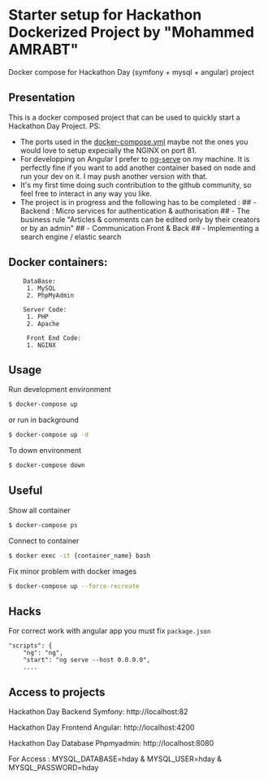 # Starter setup for Hackathon Dockerized Project by "Mohammed AMRABT"
Docker compose for Hackathon Day (symfony + mysql + angular) project

## **Presentation**

This is a docker composed project that can be used to quickly start a Hackathon Day Project.
PS:

 - The ports used in the [docker-compose.yml](https://github.com/tzgued/dockerPHP/blob/master/docker-compose.yml) maybe not the ones you would love to setup expecially the NGINX on port 81.
 - For developping on Angular I prefer to [ng-serve](https://github.com/angular/angular-cli/wiki/serve) on my machine. It is perfectly fine if you want to add another container based on node and run your dev on it. I may push another version with that.
 - It's my first time doing such contribution to the github community, so feel free to interact in any way you like.
 - The project is in progress and the following has to be completed :
       ## - Backend : Micro services for authentication & authorisation 
       ## - The business rule "Articles & comments can be edited only by their creators or by an admin"
       ## - Communication Front & Back
       ## - Implementing a search engine / elastic search

## Docker containers:

		DataBase:
		 1. MySQL
		 2. PhpMyAdmin
		
		Server Code:
		 1. PHP
		 2. Apache
	 
		 Front End Code:
		 1. NGINX


Usage
-----
Run development environment
```bash
$ docker-compose up
```
or run in background
```bash
$ docker-compose up -d
```
To down environment
```bash
$ docker-compose down
```
Useful
------
Show all container
```bash
$ docker-compose ps
```
Connect to container
```bash
$ docker exec -it {container_name} bash
```
Fix minor problem with docker images
```bash
$ docker-compose up --force-recreate
```

Hacks
-----
For correct work with angular app you must fix `package.json`
```
"scripts": {
    "ng": "ng",
    "start": "ng serve --host 0.0.0.0",
    ....
```

Access to projects
------------------
Hackathon Day Backend Symfony: http://localhost:82

Hackathon Day Frontend Angular: http://localhost:4200

Hackathon Day Database Phpmyadmin: http://localhost:8080

For Access : MYSQL_DATABASE=hday & MYSQL_USER=hday & MYSQL_PASSWORD=hday
